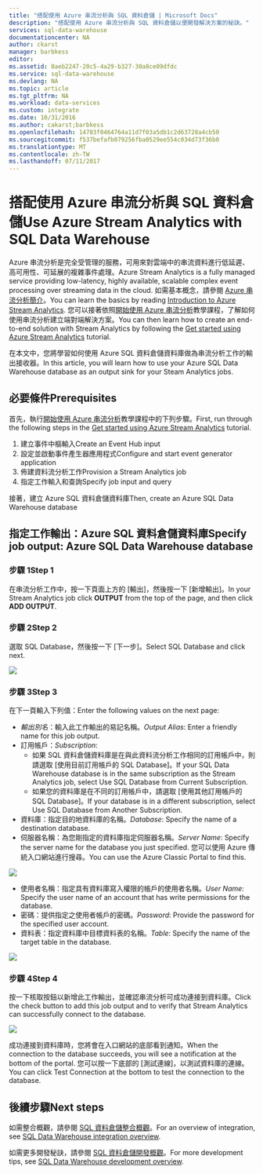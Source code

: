 ```yaml
---
title: "搭配使用 Azure 串流分析與 SQL 資料倉儲 | Microsoft Docs"
description: "搭配使用 Azure 串流分析與 SQL 資料倉儲以便開發解決方案的秘訣。"
services: sql-data-warehouse
documentationcenter: NA
author: ckarst
manager: barbkess
editor: 
ms.assetid: 8aeb2247-20c5-4a29-b327-30a8ce09dfdc
ms.service: sql-data-warehouse
ms.devlang: NA
ms.topic: article
ms.tgt_pltfrm: NA
ms.workload: data-services
ms.custom: integrate
ms.date: 10/31/2016
ms.author: cakarst;barbkess
ms.openlocfilehash: 14783f0464764a11d7f03a5db1c2d63728a4cb50
ms.sourcegitcommit: f537befafb079256fba0529ee554c034d73f36b0
ms.translationtype: MT
ms.contentlocale: zh-TW
ms.lasthandoff: 07/11/2017
---
```

# <a name="use-azure-stream-analytics-with-sql-data-warehouse"></a><span data-ttu-id="099b0-103">搭配使用 Azure 串流分析與 SQL 資料倉儲</span><span class="sxs-lookup"><span data-stu-id="099b0-103">Use Azure Stream Analytics with SQL Data Warehouse</span></span>
<span data-ttu-id="099b0-104">Azure 串流分析是完全受管理的服務，可用來對雲端中的串流資料進行低延遲、高可用性、可延展的複雜事件處理。</span><span class="sxs-lookup"><span data-stu-id="099b0-104">Azure Stream Analytics is a fully managed service providing low-latency, highly available, scalable complex event processing over streaming data in the cloud.</span></span> <span data-ttu-id="099b0-105">如需基本概念，請參閱 [Azure 串流分析簡介][Introduction to Azure Stream Analytics]。</span><span class="sxs-lookup"><span data-stu-id="099b0-105">You can learn the basics by reading [Introduction to Azure Stream Analytics][Introduction to Azure Stream Analytics].</span></span> <span data-ttu-id="099b0-106">您可以接著依照[開始使用 Azure 串流分析][Get started using Azure Stream Analytics]教學課程，了解如何使用串流分析建立端對端解決方案。</span><span class="sxs-lookup"><span data-stu-id="099b0-106">You can then learn how to create an end-to-end solution with Stream Analytics by following the [Get started using Azure Stream Analytics][Get started using Azure Stream Analytics] tutorial.</span></span>

<span data-ttu-id="099b0-107">在本文中，您將學習如何使用 Azure SQL 資料倉儲資料庫做為串流分析工作的輸出接收器。</span><span class="sxs-lookup"><span data-stu-id="099b0-107">In this article, you will learn how to use your Azure SQL Data Warehouse database as an output sink for your Steam Analytics jobs.</span></span>

## <a name="prerequisites"></a><span data-ttu-id="099b0-108">必要條件</span><span class="sxs-lookup"><span data-stu-id="099b0-108">Prerequisites</span></span>
<span data-ttu-id="099b0-109">首先，執行[開始使用 Azure 串流分析][Get started using Azure Stream Analytics]教學課程中的下列步驟。</span><span class="sxs-lookup"><span data-stu-id="099b0-109">First, run through the following steps in the [Get started using Azure Stream Analytics][Get started using Azure Stream Analytics] tutorial.</span></span>  

1. <span data-ttu-id="099b0-110">建立事件中樞輸入</span><span class="sxs-lookup"><span data-stu-id="099b0-110">Create an Event Hub input</span></span>
2. <span data-ttu-id="099b0-111">設定並啟動事件產生器應用程式</span><span class="sxs-lookup"><span data-stu-id="099b0-111">Configure and start event generator application</span></span>
3. <span data-ttu-id="099b0-112">佈建資料流分析工作</span><span class="sxs-lookup"><span data-stu-id="099b0-112">Provision a Stream Analytics job</span></span>
4. <span data-ttu-id="099b0-113">指定工作輸入和查詢</span><span class="sxs-lookup"><span data-stu-id="099b0-113">Specify job input and query</span></span>

<span data-ttu-id="099b0-114">接著，建立 Azure SQL 資料倉儲資料庫</span><span class="sxs-lookup"><span data-stu-id="099b0-114">Then, create an Azure SQL Data Warehouse database</span></span>

## <a name="specify-job-output-azure-sql-data-warehouse-database"></a><span data-ttu-id="099b0-115">指定工作輸出：Azure SQL 資料倉儲資料庫</span><span class="sxs-lookup"><span data-stu-id="099b0-115">Specify job output: Azure SQL Data Warehouse database</span></span>
### <a name="step-1"></a><span data-ttu-id="099b0-116">步驟 1</span><span class="sxs-lookup"><span data-stu-id="099b0-116">Step 1</span></span>
<span data-ttu-id="099b0-117">在串流分析工作中，按一下頁面上方的 [輸出]，然後按一下 [新增輸出]。</span><span class="sxs-lookup"><span data-stu-id="099b0-117">In your Stream Analytics job click **OUTPUT** from the top of the page, and then click **ADD OUTPUT**.</span></span>

### <a name="step-2"></a><span data-ttu-id="099b0-118">步驟 2</span><span class="sxs-lookup"><span data-stu-id="099b0-118">Step 2</span></span>
<span data-ttu-id="099b0-119">選取 SQL Database，然後按一下 [下一步]。</span><span class="sxs-lookup"><span data-stu-id="099b0-119">Select SQL Database and click next.</span></span>

![][add-output]

### <a name="step-3"></a><span data-ttu-id="099b0-120">步驟 3</span><span class="sxs-lookup"><span data-stu-id="099b0-120">Step 3</span></span>
<span data-ttu-id="099b0-121">在下一頁輸入下列值：</span><span class="sxs-lookup"><span data-stu-id="099b0-121">Enter the following values on the next page:</span></span>

* <span data-ttu-id="099b0-122">*輸出別名*：輸入此工作輸出的易記名稱。</span><span class="sxs-lookup"><span data-stu-id="099b0-122">*Output Alias*: Enter a friendly name for this job output.</span></span>
* <span data-ttu-id="099b0-123">訂用帳戶：</span><span class="sxs-lookup"><span data-stu-id="099b0-123">*Subscription*:</span></span>
  * <span data-ttu-id="099b0-124">如果 SQL 資料倉儲資料庫是在與此資料流分析工作相同的訂用帳戶中，則請選取 [使用目前訂用帳戶的 SQL Database]。</span><span class="sxs-lookup"><span data-stu-id="099b0-124">If your SQL Data Warehouse database is in the same subscription as the Stream Analytics job, select Use SQL Database from Current Subscription.</span></span>
  * <span data-ttu-id="099b0-125">如果您的資料庫是在不同的訂用帳戶中，請選取 [使用其他訂用帳戶的 SQL Database]。</span><span class="sxs-lookup"><span data-stu-id="099b0-125">If your database is in a different subscription, select Use SQL Database from Another Subscription.</span></span>
* <span data-ttu-id="099b0-126">資料庫：指定目的地資料庫的名稱。</span><span class="sxs-lookup"><span data-stu-id="099b0-126">*Database*: Specify the name of a destination database.</span></span>
* <span data-ttu-id="099b0-127">伺服器名稱：為您剛指定的資料庫指定伺服器名稱。</span><span class="sxs-lookup"><span data-stu-id="099b0-127">*Server Name*: Specify the server name for the database you just specified.</span></span> <span data-ttu-id="099b0-128">您可以使用 Azure 傳統入口網站進行搜尋。</span><span class="sxs-lookup"><span data-stu-id="099b0-128">You can use the Azure Classic Portal to find this.</span></span>

![][server-name]

* <span data-ttu-id="099b0-129">使用者名稱：指定具有資料庫寫入權限的帳戶的使用者名稱。</span><span class="sxs-lookup"><span data-stu-id="099b0-129">*User Name*: Specify the user name of an account that has write permissions for the database.</span></span>
* <span data-ttu-id="099b0-130">密碼：提供指定之使用者帳戶的密碼。</span><span class="sxs-lookup"><span data-stu-id="099b0-130">*Password*: Provide the password for the specified user account.</span></span>
* <span data-ttu-id="099b0-131">資料表：指定資料庫中目標資料表的名稱。</span><span class="sxs-lookup"><span data-stu-id="099b0-131">*Table*: Specify the name of the target table in the database.</span></span>

![][add-database]

### <a name="step-4"></a><span data-ttu-id="099b0-132">步驟 4</span><span class="sxs-lookup"><span data-stu-id="099b0-132">Step 4</span></span>
<span data-ttu-id="099b0-133">按一下核取按鈕以新增此工作輸出，並確認串流分析可成功連接到資料庫。</span><span class="sxs-lookup"><span data-stu-id="099b0-133">Click the check button to add this job output and to verify that Stream Analytics can successfully connect to the database.</span></span>

![][test-connection]

<span data-ttu-id="099b0-134">成功連接到資料庫時，您將會在入口網站的底部看到通知。</span><span class="sxs-lookup"><span data-stu-id="099b0-134">When the connection to the database succeeds, you will see a notification at the bottom of the portal.</span></span> <span data-ttu-id="099b0-135">您可以按一下底部的 [測試連線]，以測試資料庫的連線。</span><span class="sxs-lookup"><span data-stu-id="099b0-135">You can click Test Connection at the bottom to test the connection to the database.</span></span>

## <a name="next-steps"></a><span data-ttu-id="099b0-136">後續步驟</span><span class="sxs-lookup"><span data-stu-id="099b0-136">Next steps</span></span>
<span data-ttu-id="099b0-137">如需整合概觀，請參閱 [SQL 資料倉儲整合概觀][SQL Data Warehouse integration overview]。</span><span class="sxs-lookup"><span data-stu-id="099b0-137">For an overview of integration, see [SQL Data Warehouse integration overview][SQL Data Warehouse integration overview].</span></span>

<span data-ttu-id="099b0-138">如需更多開發秘訣，請參閱 [SQL 資料倉儲開發概觀][SQL Data Warehouse development overview]。</span><span class="sxs-lookup"><span data-stu-id="099b0-138">For more development tips, see [SQL Data Warehouse development overview][SQL Data Warehouse development overview].</span></span>

<!--Image references-->

[add-output]: ./media/sql-data-warehouse-integrate-azure-stream-analytics/add-output.png
[server-name]: ./media/sql-data-warehouse-integrate-azure-stream-analytics/dw-server-name.png
[add-database]: ./media/sql-data-warehouse-integrate-azure-stream-analytics/add-database.png
[test-connection]: ./media/sql-data-warehouse-integrate-azure-stream-analytics/test-connection.png

<!--Article references-->

[Introduction to Azure Stream Analytics]: ../stream-analytics/stream-analytics-introduction.md
[Get started using Azure Stream Analytics]: ../stream-analytics/stream-analytics-real-time-fraud-detection.md
[SQL Data Warehouse development overview]:  ./sql-data-warehouse-overview-develop.md
[SQL Data Warehouse integration overview]:  ./sql-data-warehouse-overview-integrate.md

<!--MSDN references-->

<!--Other Web references-->
[Azure Stream Analytics documentation]: http://azure.microsoft.com/documentation/services/stream-analytics/
